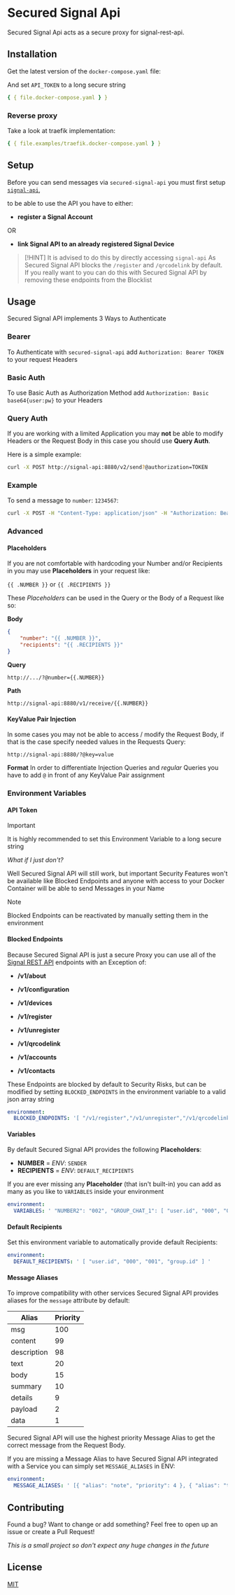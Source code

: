 # Secured Signal Api

Secured Signal Api acts as a secure proxy for signal-rest-api.

## Installation

Get the latest version of the `docker-compose.yaml` file:

And set `API_TOKEN` to a long secure string

```yaml
{ { file.docker-compose.yaml } }
```

### Reverse proxy

Take a look at traefik implementation:

```yaml
{ { file.examples/traefik.docker-compose.yaml } }
```

## Setup

Before you can send messages via `secured-signal-api` you must first setup [`signal-api`](https://github.com/bbernhard/signal-cli-rest-api/blob/master/doc/EXAMPLES.md),

to be able to use the API you have to either:

- **register a Signal Account**

OR

- **link Signal API to an already registered Signal Device**

> [!HINT]
> It is advised to do this by directly accessing `signal-api`
> As Secured Signal API blocks the `/register` and `/qrcodelink` by default.
> If you really want to you can do this with Secured Signal API by removing these endpoints from the Blocklist

## Usage

Secured Signal API implements 3 Ways to Authenticate

### Bearer

To Authenticate with `secured-signal-api` add `Authorization: Bearer TOKEN` to your request Headers

### Basic Auth

To use Basic Auth as Authorization Method add `Authorization: Basic base64{user:pw}` to your Headers

### Query Auth

If you are working with a limited Application you may **not** be able to modify Headers or the Request Body
in this case you should use **Query Auth**.

Here is a simple example:

```bash
curl -X POST http://signal-api:8880/v2/send?@authorization=TOKEN
```

### Example

To send a message to `number`: `1234567`:

```bash
curl -X POST -H "Content-Type: application/json" -H "Authorization: Bearer TOKEN" -d '{"message": "Hello World!", "recipients": ["1234567"]}' http://signal-api:8880/v2/send
```

### Advanced

#### Placeholders

If you are not comfortable with hardcoding your Number and/or Recipients in you may use **Placeholders** in your request like:

`{{ .NUMBER }}` or `{{ .RECIPIENTS }}`

These _Placeholders_ can be used in the Query or the Body of a Request like so:

**Body**

```json
{
	"number": "{{ .NUMBER }}",
	"recipients": "{{ .RECIPIENTS }}"
}
```

**Query**

```
http://.../?@number={{.NUMBER}}
```

**Path**

```
http://signal-api:8880/v1/receive/{{.NUMBER}}
```

#### KeyValue Pair Injection

In some cases you may not be able to access / modify the Request Body, if that is the case specify needed values in the Requests Query:

```
http://signal-api:8880/?@key=value
```

**Format**
In order to differentiate Injection Queries and _regular_ Queries
you have to add `@` in front of any KeyValue Pair assignment

### Environment Variables

#### API Token

> [!IMPORTANT]
> It is highly recommended to set this Environment Variable to a long secure string

_What if I just don't?_

Well Secured Signal API will still work, but important Security Features won't be available
like Blocked Endpoints and anyone with access to your Docker Container will be able to send Messages in your Name

> [!NOTE]
> Blocked Endpoints can be reactivated by manually setting them in the environment

#### Blocked Endpoints

Because Secured Signal API is just a secure Proxy you can use all of the [Signal REST API](https://github.com/bbernhard/signal-cli-rest-api/blob/master/doc/EXAMPLES.md) endpoints with an Exception of:

- **/v1/about**

- **/v1/configuration**

- **/v1/devices**

- **/v1/register**

- **/v1/unregister**

- **/v1/qrcodelink**

- **/v1/accounts**

- **/v1/contacts**

These Endpoints are blocked by default to Security Risks, but can be modified by setting `BLOCKED_ENDPOINTS` in the environment variable to a valid json array string

```yaml
environment:
  BLOCKED_ENDPOINTS: '[ "/v1/register","/v1/unregister","/v1/qrcodelink","/v1/contacts" ]'
```

#### Variables

By default Secured Signal API provides the following **Placeholders**:

- **NUMBER** = _ENV_: `SENDER`
- **RECIPIENTS** = _ENV_: `DEFAULT_RECIPIENTS`

If you are ever missing any **Placeholder** (that isn't built-in) you can add as many as you like to `VARIABLES` inside your environment

```yaml
environment:
  VARIABLES: ' "NUMBER2": "002", "GROUP_CHAT_1": [ "user.id", "000", "001", "group.id" ] '
```

#### Default Recipients

Set this environment variable to automatically provide default Recipients:

```yaml
environment:
  DEFAULT_RECIPIENTS: ' [ "user.id", "000", "001", "group.id" ] '
```

#### Message Aliases

To improve compatibility with other services Secured Signal API provides aliases for the `message` attribute by default:

| Alias       | Priority    |
| ----------- | ----------- |
| msg         | 100         |
| content     | 99          |
| description | 98          |
| text        | 20          |
| body        | 15          |
| summary     | 10          |
| details     | 9           |
| payload     | 2           |
| data        | 1           |

Secured Signal API will use the highest priority Message Alias to get the correct message from the Request Body.

If you are missing a Message Alias to have Secured Signal API integrated with a Service you can simply set `MESSAGE_ALIASES` in ENV:

```yaml
environment:
  MESSAGE_ALIASES: ' [{ "alias": "note", "priority": 4 }, { "alias": "test", "priority": 3 }] '
```

## Contributing

Found a bug? Want to change or add something?
Feel free to open up an issue or create a Pull Request!

_This is a small project so don't expect any huge changes in the future_

## License

[MIT](https://choosealicense.com/licenses/mit/)
